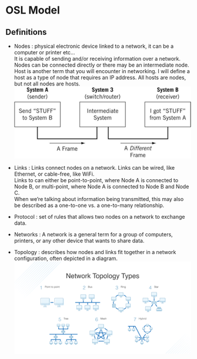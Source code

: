 # OSL Model

## Definitions

- Nodes : physical electronic device linked to a network, it can be a computer or printer etc...<br/>
It is capable of sending and/or receiving information over a network. Nodes can be connected directly or there may be an intermediate node.<br/>
Host is another term that you will encounter in networking. I will define a host as a type of node that requires an IP address. All hosts are nodes, but not all nodes are hosts.
![OSL-1](../Assets/OSL-1.jpeg)

- Links : Links connect nodes on a network. Links can be wired, like Ethernet, or cable-free, like WiFi.<br />
Links to can either be point-to-point, where Node A is connected to Node B, or multi-point, where Node A is connected to Node B and Node C.<br/>
When we’re talking about information being transmitted, this may also be described as a one-to-one vs. a one-to-many relationship.

- Protocol : set of rules that allows two nodes on a network to exchange data.

- Networks : A network is a general term for a group of computers, printers, or any other device that wants to share data.

- Topology : describes how nodes and links fit together in a network configuration, often depicted in a diagram.
![OSL-2](../Assets/OSL-2.png)

